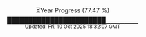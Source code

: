 <p align="center">
⏳Year Progress (77.47 %) <br>
███████████████████████▁▁▁▁▁▁▁ <br>
<sub>Updated: Fri, 10 Oct 2025 18:32:07 GMT</sub>
</p>

